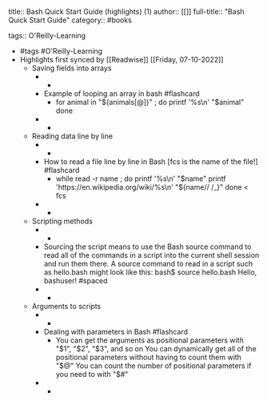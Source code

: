 title:: Bash Quick Start Guide (highlights) (1)
author:: [[]]
full-title:: "Bash Quick Start Guide"
category:: #books

tags:: O'Reilly-Learning

- #tags #O'Reilly-Learning
- Highlights first synced by [[Readwise]] [[Friday, 07-10-2022]]
	- Saving fields into arrays
		- -
		- Example of looping an array in bash #flashcard
			- for animal in "${animals[@]}" ; do
			        printf '%s\n' "$animal"
			    done
		- -
	- Reading data line by line
		- -
		- How to read a file line by line in Bash [fcs is the name of the file!] #flashcard
			- while read -r name ; do
			    printf '%s\n' "$name"
			    printf 'https://en.wikipedia.org/wiki/%s\n' "${name// /_}"
			  done < fcs
		- -
	- Scripting methods
		- -
		- Sourcing the script means to use the Bash source command to read all of the commands in a script into the current shell session and run them there. A source command to read in a script such as hello.bash might look like this:
		  bash$ source hello.bash
		  Hello, bashuser! #spaced
		- -
	- Arguments to scripts
		- -
		- Dealing with parameters in Bash #flashcard
			- You can get the arguments as positional parameters with "$1", "$2", "$3", and so on
			  You can dynamically get all of the positional parameters without having to count them with "$@"
			  You can count the number of positional parameters if you need to with "$#"
		- -